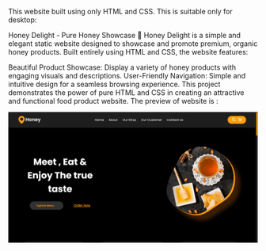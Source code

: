 
This  website built using only HTML and CSS. This is suitable only for desktop:

Honey Delight - Pure Honey Showcase 🍯
Honey Delight is a simple and elegant static website designed to showcase and promote premium, organic honey products. Built entirely using HTML and CSS, the website features:

Beautiful Product Showcase: Display a variety of honey products with engaging visuals and descriptions.
User-Friendly Navigation: Simple and intuitive design for a seamless browsing experience.
This project demonstrates the power of pure HTML and CSS in creating an attractive and functional food product website.
The preview of website is :

![Website Screenshot](./images/screenshot.png)
